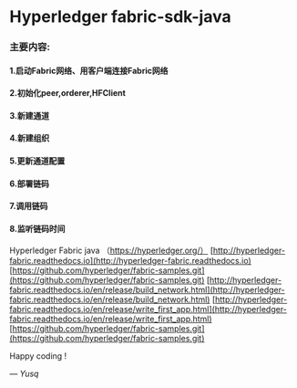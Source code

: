 
# Hyperledger fabric-sdk-java 


### 主要内容:

 #### 1.启动Fabric网络、用客户端连接Fabric网络
 #### 2.初始化peer,orderer,HFClient
 #### 3.新建通道
 #### 4.新建组织
 #### 5.更新通道配置
 #### 6.部署链码
 #### 7.调用链码
 #### 8.监听链码时间


Hyperledger Fabric java
（https://hyperledger.org/）
[http://hyperledger-fabric.readthedocs.io](http://hyperledger-fabric.readthedocs.io)
[https://github.com/hyperledger/fabric-samples.git](https://github.com/hyperledger/fabric-samples.git)
[http://hyperledger-fabric.readthedocs.io/en/release/build_network.html](http://hyperledger-fabric.readthedocs.io/en/release/build_network.html)
[http://hyperledger-fabric.readthedocs.io/en/release/write_first_app.html](http://hyperledger-fabric.readthedocs.io/en/release/write_first_app.html)
[https://github.com/hyperledger/fabric-samples.git](https://github.com/hyperledger/fabric-samples.git)

Happy coding !

*— Yusq*
